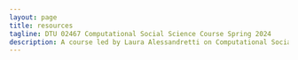 ```yaml
---
layout: page
title: resources
tagline: DTU 02467 Computational Social Science Course Spring 2024
description: A course led by Laura Alessandretti on Computational Social Science
---
```

